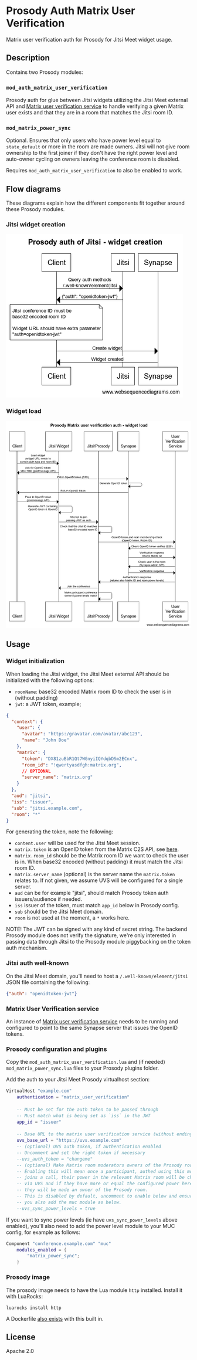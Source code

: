 # Prosody Auth Matrix User Verification

Matrix user verification auth for Prosody for Jitsi Meet widget usage.

## Description

Contains two Prosody modules:

### `mod_auth_matrix_user_verification`

Prosody auth for glue between Jitsi widgets utilizing the Jitsi Meet external API 
and [Matrix user verification service](https://github.com/matrix-org/matrix-user-verification-service)
to handle verifying a given Matrix user exists and that they are in a room that
matches the Jitsi room ID.

### `mod_matrix_power_sync`

Optional. Ensures that only users who have power level equal to `state_default` or more
in the room are made owners. Jitsi will not give room ownership to the first joiner
if they don't have the right power level and auto-owner cycling on owners leaving
the conference room is disabled.

Requires `mod_auth_matrix_user_verification` to also be enabled to work.

## Flow diagrams

These diagrams explain how the different components fit together around these Prosody modules.

### Jitsi widget creation

![](widget_creation.png)
            
### Widget load

![](widget_load.png)
              
## Usage

### Widget initialization

When loading the Jitsi widget, the Jitsi Meet external API should be 
initialized with the following options:

* `roomName`: base32 encoded Matrix room ID to check the user is in (without padding)
* `jwt`: a JWT token, example;

```json
{
  "context": {
    "user": {
      "avatar": "https:/gravatar.com/avatar/abc123",
      "name": "John Doe"
    },
    "matrix": {
      "token": "DX81zuBbR1Qt7WGnyiIQYdqbDSm2ECnx",
      "room_id": "!qwertyasdfgh:matrix.org",
      // OPTIONAL
      "server_name": "matrix.org"
    }
  },
  "aud": "jitsi",
  "iss": "issuer",
  "sub": "jitsi.example.com",
  "room": "*"
}
```

For generating the token, note the following:

* `content.user` will be used for the Jitsi Meet session.
* `matrix.token` is an OpenID token from the Matrix C2S API, see [here](https://matrix.org/docs/spec/client_server/r0.6.1#id154).
* `matrix.room_id` should be the Matrix room ID we want to check the user is in. When base32 encoded (without padding) it must match the Jitsi room ID.
* `matrix.server_name` (optional) is the server name the `matrix.token` relates to. If not given, we assume UVS will be configured for a single server.
* `aud` can be for example "jitsi", should match Prosody token auth issuers/audience if needed.
* `iss` issuer of the token, must match `app_id` below in Prosody config.
* `sub` should be the Jitsi Meet domain.
* `room` is not used at the moment, a `*` works here.

NOTE! The JWT can be signed with any kind of secret string. The backend Prosody module
does not verify the signature, we're only interested in passing data through Jitsi to the
Prosody module piggybacking on the token auth mechanism.

### Jitsi auth well-known

On the Jitsi Meet domain, you'll need to host a `/.well-known/element/jitsi` 
JSON file containing the following:

```json
{"auth": "openidtoken-jwt"}
```

### Matrix User Verification service

An instance of [Matrix user verification service](https://github.com/matrix-org/matrix-user-verification-service)
needs to be running and configured to point to the same Synapse server that issues
the OpenID tokens.

### Prosody configuration and plugins

Copy the `mod_auth_matrix_user_verification.lua` and (if needed) `mod_matrix_power_sync.lua`
files to your Prosody plugins folder.

Add the auth to your Jitsi Meet Prosody virtualhost section:

```lua
VirtualHost "example.com"
    authentication = "matrix_user_verification"

    -- Must be set for the auth token to be passed through
    -- Must match what is being set as `iss` in the JWT
    app_id = "issuer"

    -- Base URL to the matrix user verification service (without ending slash)
    uvs_base_url = "https://uvs.example.com"
    -- (optional) UVS auth token, if authentication enabled
    -- Uncomment and set the right token if necessary
    --uvs_auth_token = "changeme"
    -- (optional) Make Matrix room moderators owners of the Prosody room.
    -- Enabling this will mean once a participant, authed using this module,
    -- joins a call, their power in the relevant Matrix room will be checked
    -- via UVS and if they have more or equal the configured power here,
    -- they will be made an owner of the Prosody room.
    -- This is disabled by default, uncomment to enable below and ensure
    -- you also add the muc module as below.
    --uvs_sync_power_levels = true
```

If you want to sync power levels (ie have `uvs_sync_power_levels` above enabled), 
you'll also need to add the power level module to your MUC config, for example as follows:

```lua
Component "conference.example.com" "muc"
    modules_enabled = {
        "matrix_power_sync";
    }
```

### Prosody image

The prosody image needs to have the Lua module `http` installed. Install it with LuaRocks:

```
luarocks install http
```

A Dockerfile [also exists](https://github.com/matrix-org/docker-jitsi-meet/releases/tag/stable-4857-ems.1) with this built in.

## License

Apache 2.0

